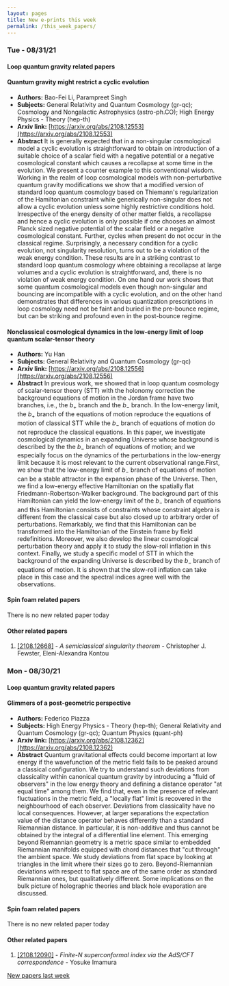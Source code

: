```yaml
---
layout: pages
title: New e-prints this week
permalink: /this_week_papers/
---
```




### Tue - 08/31/21

#### Loop quantum gravity related papers

#### **Quantum gravity might restrict a cyclic evolution**
 - **Authors:** Bao-Fei Li, Parampreet Singh
 - **Subjects:** General Relativity and Quantum Cosmology (gr-qc); Cosmology and Nongalactic Astrophysics (astro-ph.CO); High Energy Physics - Theory (hep-th)
 - **Arxiv link:** [https://arxiv.org/abs/2108.12553](https://arxiv.org/abs/2108.12553)
 - **Abstract**
 It is generally expected that in a non-singular cosmological model a cyclic evolution is straightforward to obtain on introduction of a suitable choice of a scalar field with a negative potential or a negative cosmological constant which causes a recollapse at some time in the evolution. We present a counter example to this conventional wisdom. Working in the realm of loop cosmological models with non-perturbative quantum gravity modifications we show that a modified version of standard loop quantum cosmology based on Thiemann's regularization of the Hamiltonian constraint while generically non-singular does not allow a cyclic evolution unless some highly restrictive conditions hold. Irrespective of the energy density of other matter fields, a recollapse and hence a cyclic evolution is only possible if one chooses an almost Planck sized negative potential of the scalar field or a negative cosmological constant. Further, cycles when present do not occur in the classical regime. Surprisingly, a necessary condition for a cyclic evolution, not singularity resolution, turns out to be a violation of the weak energy condition. These results are in a striking contrast to standard loop quantum cosmology where obtaining a recollapse at large volumes and a cyclic evolution is straightforward, and, there is no violation of weak energy condition. On one hand our work shows that some quantum cosmological models even though non-singular and bouncing are incompatible with a cyclic evolution, and on the other hand demonstrates that differences in various quantization prescriptions in loop cosmology need not be faint and buried in the pre-bounce regime, but can be striking and profound even in the post-bounce regime. 

#### **Nonclassical cosmological dynamics in the low-energy limit of loop  quantum scalar-tensor theory**
 - **Authors:** Yu Han
 - **Subjects:** General Relativity and Quantum Cosmology (gr-qc)
 - **Arxiv link:** [https://arxiv.org/abs/2108.12556](https://arxiv.org/abs/2108.12556)
 - **Abstract**
 In previous work, we showed that in loop quantum cosmology of scalar-tensor theory (STT) with the holonomy correction the background equations of motion in the Jordan frame have two branches, i.e., the $b_{+}$ branch and the $b_{-}$ branch. In the low-energy limit, the $b_{+}$ branch of the equations of motion reproduce the equations of motion of classical STT while the $b_{-}$ branch of equations of motion do not reproduce the classical equations. In this paper, we investigate cosmological dynamics in an expanding Universe whose background is described by the the $b_{-}$ branch of equations of motion; and we especially focus on the dynamics of the perturbations in the low-energy limit because it is most relevant to the current observational range.First, we show that the low-energy limit of $b_{-}$ branch of equations of motion can be a stable attractor in the expansion phase of the Universe. Then, we find a low-energy effective Hamiltonian on the spatially flat Friedmann-Robertson-Walker background. The background part of this Hamiltonian can yield the low-energy limit of the $b_{-}$ branch of equations and this Hamiltonian consists of constraints whose constraint algebra is different from the classical case but also closed up to arbitrary order of perturbations. Remarkably, we find that this Hamiltonian can be transformed into the Hamiltonian of the Einstein frame by field redefinitions. Moreover, we also develop the linear cosmological perturbation theory and apply it to study the slow-roll inflation in this context. Finally, we study a specific model of STT in which the background of the expanding Universe is described by the $b_{-}$ branch of equations of motion. It is shown that the slow-roll inflation can take place in this case and the spectral indices agree well with the observations. 

#### Spin foam related papers

There is no new related paper today 



#### Other related papers

1. [[2108.12668]](https://arxiv.org/abs/2108.12668) - *A semiclassical singularity theorem* - Christopher J. Fewster, Eleni-Alexandra Kontou



### Mon - 08/30/21

#### Loop quantum gravity related papers

#### **Glimmers of a post-geometric perspective**
 - **Authors:** Federico Piazza
 - **Subjects:** High Energy Physics - Theory (hep-th); General Relativity and Quantum Cosmology (gr-qc); Quantum Physics (quant-ph)
 - **Arxiv link:** [https://arxiv.org/abs/2108.12362](https://arxiv.org/abs/2108.12362)
 - **Abstract**
 Quantum gravitational effects could become important at low energy if the wavefunction of the metric field fails to be peaked around a classical configuration. We try to understand such deviations from classicality within canonical quantum gravity by introducing a "fluid of observers" in the low energy theory and defining a distance operator "at equal time" among them. We find that, even in the presence of relevant fluctuations in the metric field, a "locally flat" limit is recovered in the neighbourhood of each observer. Deviations from classicality have no local consequences. However, at larger separations the expectation value of the distance operator behaves differently than a standard Riemannian distance. In particular, it is non-additive and thus cannot be obtained by the integral of a differential line element. This emerging beyond Riemannian geometry is a metric space similar to embedded Riemannian manifolds equipped with chord distances that "cut through" the ambient space. We study deviations from flat space by looking at triangles in the limit where their sizes go to zero. Beyond-Riemannian deviations with respect to flat space are of the same order as standard Riemannian ones, but qualitatively different. Some implications on the bulk picture of holographic theories and black hole evaporation are discussed. 

#### Spin foam related papers

There is no new related paper today 



#### Other related papers

1. [[2108.12090]](https://arxiv.org/abs/2108.12090) - *Finite-$N$ superconformal index via the AdS/CFT correspondence* - Yosuke Imamura






[New papers last week]({{site.url}}/archived/weekly/pre-print/2021/08/30/archived_weekly_papers.html)